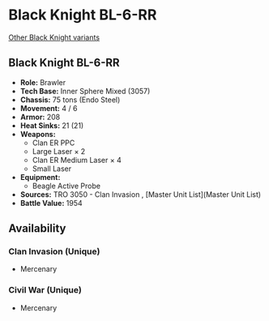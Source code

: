 # Black Knight BL-6-RR 

[Other Black Knight variants](../black_knight.md) 

## Black Knight BL-6-RR 

- **Role:** Brawler 
- **Tech Base:** Inner Sphere Mixed (3057) 
- **Chassis:** 75 tons (Endo Steel) 
- **Movement:** 4 / 6 
- **Armor:** 208 
- **Heat Sinks:** 21 (21) 
- **Weapons:** 
  - Clan ER PPC 
  - Large Laser × 2 
  - Clan ER Medium Laser × 4 
  - Small Laser 
- **Equipment:** 
  - Beagle Active Probe 
- **Sources:** TRO 3050 - Clan Invasion , [Master Unit List](Master Unit List) 
- **Battle Value:** 1954 

## Availability 

### Clan Invasion (Unique) 

- Mercenary 

### Civil War (Unique) 

- Mercenary 

